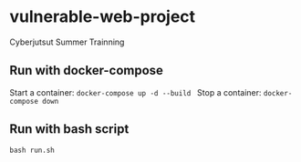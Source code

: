 # vulnerable-web-project
Cyberjutsut Summer Trainning

## Run with docker-compose
Start a container:
``docker-compose up -d --build ``
Stop a container:
``docker-compose down ``

## Run with bash script
``bash run.sh ``